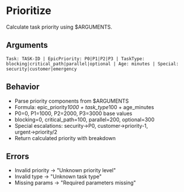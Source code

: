 # Prioritize

Calculate task priority using $ARGUMENTS.

## Arguments
`Task: TASK-ID | EpicPriority: P0|P1|P2|P3 | TaskType: blocking|critical_path|parallel|optional | Age: minutes | Special: security|customer|emergency`

## Behavior
- Parse priority components from $ARGUMENTS
- Formula: epic_priority*1000 + task_type*100 + age_minutes
- P0=0, P1=1000, P2=2000, P3=3000 base values
- blocking=0, critical_path=100, parallel=200, optional=300
- Special escalations: security→P0, customer→priority-1, urgent→priority/2
- Return calculated priority with breakdown

## Errors
- Invalid priority → "Unknown priority level"
- Invalid type → "Unknown task type"
- Missing params → "Required parameters missing"
